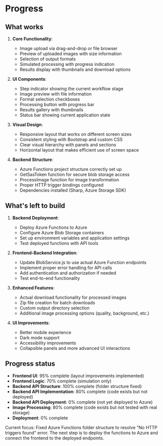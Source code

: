 # Progress

## What works
1. **Core Functionality**:
   - Image upload via drag-and-drop or file browser
   - Preview of uploaded images with size information
   - Selection of output formats
   - Simulated processing with progress indication
   - Results display with thumbnails and download options

2. **UI Components**:
   - Step indicator showing the current workflow stage
   - Image preview with file information
   - Format selection checkboxes
   - Processing button with progress bar
   - Results gallery with thumbnails
   - Status bar showing current application state

3. **Visual Design**:
   - Responsive layout that works on different screen sizes
   - Consistent styling with Bootstrap and custom CSS
   - Clear visual hierarchy with panels and sections
   - Horizontal layout that makes efficient use of screen space

4. **Backend Structure**:
   - Azure Functions project structure correctly set up
   - GetSasToken function for secure blob storage access
   - ProcessImage function for image transformation
   - Proper HTTP trigger bindings configured
   - Dependencies installed (Sharp, Azure Storage SDK)

## What's left to build
1. **Backend Deployment**:
   - Deploy Azure Functions to Azure
   - Configure Azure Blob Storage containers
   - Set up environment variables and application settings
   - Test deployed functions with API tools

2. **Frontend-Backend Integration**:
   - Update BlobService.js to use actual Azure Function endpoints
   - Implement proper error handling for API calls
   - Add authentication and authorization if needed
   - Test end-to-end functionality

3. **Enhanced Features**:
   - Actual download functionality for processed images
   - Zip file creation for batch downloads
   - Custom output directory selection
   - Additional image processing options (quality, background, etc.)

4. **UI Improvements**:
   - Better mobile experience
   - Dark mode support
   - Accessibility improvements
   - Collapsible panels and more advanced UI interactions

## Progress status
- **Frontend UI**: 95% complete (layout improvements implemented)
- **Frontend Logic**: 70% complete (simulation only)
- **Backend API Structure**: 100% complete (folder structure fixed)
- **Backend API Implementation**: 80% complete (code exists but not deployed)
- **Backend API Deployment**: 0% complete (not yet deployed to Azure)
- **Image Processing**: 80% complete (code exists but not tested with real storage)
- **Deployment**: 0% complete

Current focus: Fixed Azure Functions folder structure to resolve "No HTTP triggers found" error. The next step is to deploy the functions to Azure and connect the frontend to the deployed endpoints.

